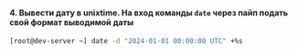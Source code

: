#### 4. Вывести дату в unixtime. На вход команды `date` через пайп подать свой формат выводимой даты
```sh
[root@dev-server ~] date -d "2024-01-01 00:00:00 UTC" +%s
```